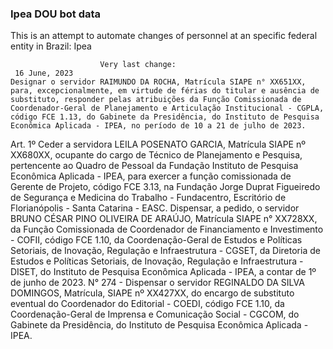  ### Ipea DOU bot data
 This is an attempt to automate changes of personnel at an specific federal entity in Brazil: Ipea
 
                        Very last change: 
 	 16 June, 2023
	Designar o servidor RAIMUNDO DA ROCHA, Matrícula SIAPE n° XX651XX, para, excepcionalmente, em virtude de férias do titular e ausência de substituto, responder pelas atribuições da Função Comissionada de Coordenador-Geral de Planejamento e Articulação Institucional - CGPLA, código FCE 1.13, do Gabinete da Presidência, do Instituto de Pesquisa Econômica Aplicada - IPEA, no período de 10 a 21 de julho de 2023.
Art. 1º Ceder a servidora LEILA POSENATO GARCIA, Matrícula SIAPE nº XX680XX, ocupante do cargo de Técnico de Planejamento e Pesquisa, pertencente ao Quadro de Pessoal da Fundação Instituto de Pesquisa Econômica Aplicada - IPEA, para exercer a função comissionada de Gerente de Projeto, código FCE 3.13, na Fundação Jorge Duprat Figueiredo de Segurança e Medicina do Trabalho - Fundacentro, Escritório de Florianópolis - Santa Catarina - EASC.
Dispensar, a pedido, o servidor BRUNO CÉSAR PINO OLIVEIRA DE ARAÚJO, Matrícula SIAPE n° XX728XX, da Função Comissionada de Coordenador de Financiamento e Investimento - COFII, código FCE 1.10, da Coordenação-Geral de Estudos e Políticas Setoriais, de Inovação, Regulação e Infraestrutura - CGSET, da Diretoria de Estudos e Políticas Setoriais, de Inovação, Regulação e Infraestrutura - DISET, do Instituto de Pesquisa Econômica Aplicada - IPEA, a contar de 1º de junho de 2023.
N° 274 - Dispensar o servidor REGINALDO DA SILVA DOMINGOS, Matrícula, SIAPE nº XX427XX, do encargo de substituto eventual do Coordenador do Editorial - COEDI, código FCE 1.10, da Coordenação-Geral de Imprensa e Comunicação Social - CGCOM, do Gabinete da Presidência, do Instituto de Pesquisa Econômica Aplicada - IPEA.
